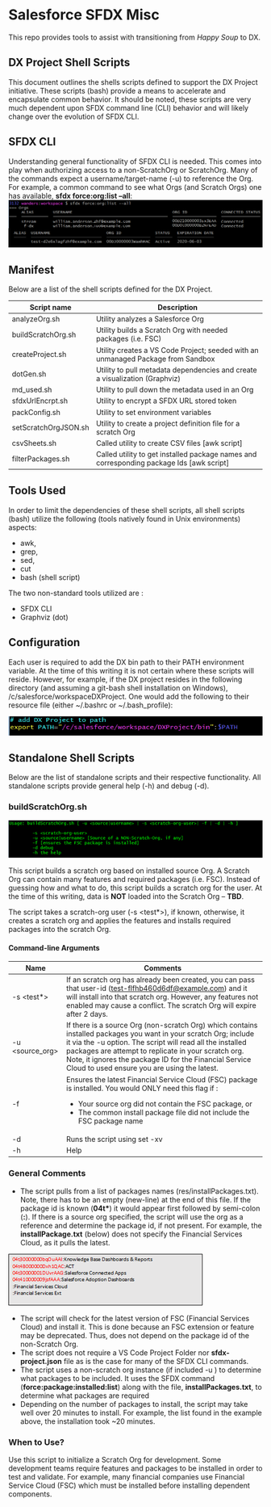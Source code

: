 # Salesforce SFDX Misc

This repo provides tools to assist with transitioning from *Happy Soup* to DX. 

## DX Project Shell Scripts
This document outlines the shells scripts defined to support the DX Project initiative. 
These scripts (bash) provide a means to accelerate and encapsulate common behavior. 
It should be noted, these scripts are very much dependent upon SFDX command line (CLI) behavior 
and will likely change over the evolution of SFDX CLI.

## SFDX CLI
Understanding general functionality of SFDX CLI is needed. This comes into play when 
authorizing access to a non-ScratchOrg or ScratchOrg. Many of the commands expect a 
username/target-name (-u) to reference the Org. For example, a common command to 
see what Orgs (and Scratch Orgs) one has available, __sfdx force:org:list –all__:
![sfdx force org list commeand](/images/1_sfdxForceOrgList.png)

## Manifest
Below are a list of the shell scripts defined for the DX Project.

|Script name	| Description |
|------------|------------------------------------------------------------------------|
| analyzeOrg.sh| Utility  analyzes a Salesforce Org |
| buildScratchOrg.sh | Utility builds a Scratch Org with needed packages (i.e. FSC) |
| createProject.sh | Utility creates a VS Code Project; seeded with an unmanaged Package from Sandbox |
| dotGen.sh | Utility to pull metadata dependencies and create a visualization (Graphviz) |
| md_used.sh | Utility to pull down the metadata used in an Org |
| sfdxUrlEncrpt.sh | Utility to encrypt a SFDX URL stored token |
| packConfig.sh | Utility to set environment variables |
| setScratchOrgJSON.sh | Utility to create a project definition file for a scratch Org |
| csvSheets.sh | Called utility to create CSV files [awk script] |
| filterPackages.sh | Called utility to get installed package names and corresponding package Ids [awk script]|

## Tools Used
In order to limit the dependencies of these shell scripts, all shell scripts (bash) 
utilize the following (tools natively found in Unix environments) aspects:
* awk,
* grep,
* sed,
* cut 
* bash (shell script)

The two non-standard tools utilized are :
* SFDX CLI
* Graphviz (dot)

## Configuration
Each user is required to add the DX bin path to their PATH environment variable. At the 
time of this writing it is not certain where these scripts will reside. 
However, for example, if the DX project resides in the following directory 
(and assuming a git-bash shell installation on Windows), /c/salesforce/workspaceDXProject.
One would add the following to their resource file (either ~/.bashrc or ~/.bash_profile):


![export in bash script](/images/2_configuration.png)

## Standalone Shell Scripts
Below are the list of standalone scripts and their respective functionality. All standalone scripts provide general help (-h) and debug (-d).
### buildScratchOrg.sh

![buildScratchOrg](/images/buildScratchOrg.png)

This script builds a scratch org based on installed source Org. A Scratch Org can contain many features and required packages (i.e. FSC). Instead of guessing how and what to do, this script builds a scratch org for the user. At the time of this writing, data is **NOT** loaded into the Scratch Org – __TBD__.

The script takes a scratch-org user (-s <test*>), if known, otherwise, it creates a scratch org and applies the features and installs required packages into the scratch Org.

#### Command-line Arguments
|Name| Comments |
|----|----------|
|-s <test*>	| If an scratch org has already been created, you can pass that user-id (test-flfhb460d6df@example.com) and it will install into that scratch org. However, any features not enabled may cause a conflict. The scratch Org will expire after 2 days.|
|-u <source_org>	| If there is a source Org (non-scratch Org) which contains installed packages you want in your scratch Org; include it via the -u option. The script will read all the installed packages are attempt to replicate in your scratch org. Note, it ignores the package ID for the Financial Service Cloud to used ensure you are using the latest.|
|-f	| Ensures the latest Financial Service Cloud (FSC) package is installed. You would ONLY need this flag if : <ul><li>Your source org did not contain the FSC package, or </li><li>The common install package file did not include the FSC package name </li></ul>|
|-d	|Runs the script using set -xv|
|-h	|Help|

### General Comments

* The script pulls from a list of packages names (res/installPackages.txt). Note, there has to be an empty (new-line) at the end of this file. If the package id is known (__04t\*__) it would appear first followed by semi-colon (**\:**). If there is a source org specified, the script will use the org as a reference and determine the package id, if not present. For example, the __installPackage.txt__ (below) does not specify the Financial Services Cloud,  as it pulls the latest.

<span> ![buildScratchOrg](/images/installpackages_txt.png)</span>

* The script will check for the latest version of FSC (Financial Services Cloud) and install it. This is done because an FSC extension or feature may be deprecated. Thus, does not depend on the package id of the non-Scratch Org.
* The script does not require a VS Code Project Folder nor __sfdx-project.json__ file as is the case for many of the SFDX CLI commands.
* The script uses a non-scratch org instance (if included -u <source-org>) to determine what packages to be included. It uses the SFDX command (**force\:package\:installed\:list**) along with the file, __installPackages.txt__, to determine what packages are required
* Depending on the number of packages to install, the script may take well over 20 minutes to install. For example, the list found in the example above, the installation took ~20 minutes.
  
### When to Use?
Use this script to initialize a Scratch Org for development. Some development teams require features and packages to be installed in order to test and validate. For example, many financial companies use Financial Service Cloud (FSC) which must be installed before installing dependent components.


